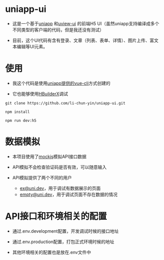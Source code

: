 uniapp-ui
====================================

* 这是一个基于[uniapp](https://uniapp.dcloud.io)
和[uview-ui](https://www.uviewui.com/)
的前端H5 UI（虽然uniapp支持编译成多个不同类型的客户端的代码，但是我还没有测试）

* 目前，这个UI代码有含有登录、文章（列表、表单、详情）、图片上传、富文本编辑等UI元素。

使用
====================================
* 我这个代码是使用[uniapp提供的vue-cli](https://uniapp.dcloud.io/quickstart-cli)方式创建的

* 它也能够使用[HBuilderX](https://uniapp.dcloud.io/quickstart-hx)调试


```
git clone https://github.com/li-chun-yin/uniapp-ui.git

npm install

npm run dev:h5
```

数据模拟
==========================================
* 本项目使用了[mockjs](http://mockjs.com/)模拟API接口数据

* API模拟不会检查验证码是否有效，可以随意输入

* API模拟提供了两个不同的用户
  * ex@uni.dev，用于调试有数据展示的页面
  * empty@uni.dev，用于调试页面不存在数据的情况

API接口和环境相关的配置
==========================================
* 通过.env.development配置，开发调试时候的接口地址

* 通过.env.production配置，打包正式环境时候的地址

* 其他环境相关的配置也是放在.env文件中
